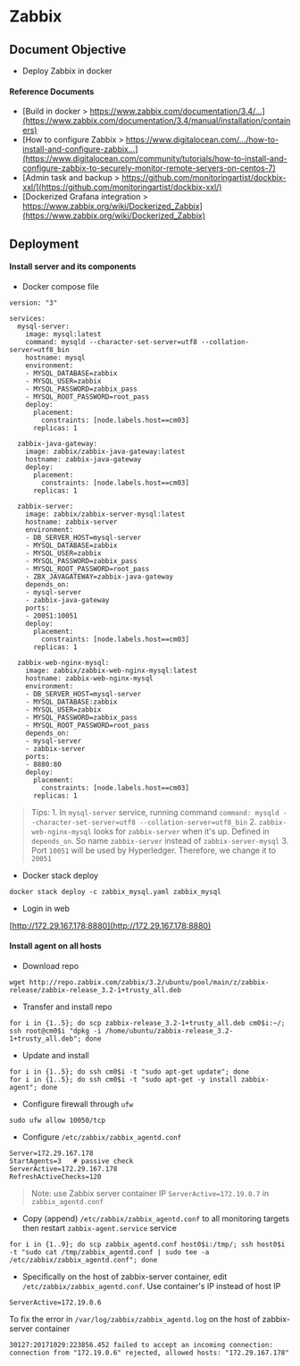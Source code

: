 # Zabbix

## Document Objective
- Deploy Zabbix in docker

#### Reference Documents
- [Build in docker > https://www.zabbix.com/documentation/3.4/...](https://www.zabbix.com/documentation/3.4/manual/installation/containers)
- [How to configure Zabbix > https://www.digitalocean.com/.../how-to-install-and-configure-zabbix...](https://www.digitalocean.com/community/tutorials/how-to-install-and-configure-zabbix-to-securely-monitor-remote-servers-on-centos-7)
- [Admin task and backup > https://github.com/monitoringartist/dockbix-xxl/](https://github.com/monitoringartist/dockbix-xxl/)
- [Dockerized Grafana integration > https://www.zabbix.org/wiki/Dockerized_Zabbix](https://www.zabbix.org/wiki/Dockerized_Zabbix)

## Deployment

#### Install server and its components

- Docker compose file

```
version: "3"

services:
  mysql-server:
    image: mysql:latest
    command: mysqld --character-set-server=utf8 --collation-server=utf8_bin
    hostname: mysql
    environment:
    - MYSQL_DATABASE=zabbix
    - MYSQL_USER=zabbix
    - MYSQL_PASSWORD=zabbix_pass
    - MYSQL_ROOT_PASSWORD=root_pass
    deploy:
      placement:
        constraints: [node.labels.host==cm03]
      replicas: 1

  zabbix-java-gateway:
    image: zabbix/zabbix-java-gateway:latest
    hostname: zabbix-java-gateway
    deploy:
      placement:
        constraints: [node.labels.host==cm03]
      replicas: 1

  zabbix-server:
    image: zabbix/zabbix-server-mysql:latest
    hostname: zabbix-server
    environment:
    - DB_SERVER_HOST=mysql-server
    - MYSQL_DATABASE=zabbix
    - MYSQL_USER=zabbix
    - MYSQL_PASSWORD=zabbix_pass
    - MYSQL_ROOT_PASSWORD=root_pass
    - ZBX_JAVAGATEWAY=zabbix-java-gateway
    depends_on:
    - mysql-server
    - zabbix-java-gateway
    ports:
    - 20051:10051
    deploy:
      placement:
        constraints: [node.labels.host==cm03]
      replicas: 1

  zabbix-web-nginx-mysql:
    image: zabbix/zabbix-web-nginx-mysql:latest
    hostname: zabbix-web-nginx-mysql
    environment:
    - DB_SERVER_HOST=mysql-server
    - MYSQL_DATABASE:zabbix
    - MYSQL_USER=zabbix
    - MYSQL_PASSWORD=zabbix_pass
    - MYSQL_ROOT_PASSWORD=root_pass
    depends_on:
    - mysql-server
    - zabbix-server
    ports:
    - 8880:80
    deploy:
      placement:
        constraints: [node.labels.host==cm03]
      replicas: 1
```

> Tips:
> 1\. In ```mysql-server``` service, running command
> ```command: mysqld --character-set-server=utf8 --collation-server=utf8_bin```
> 2\. ```zabbix-web-nginx-mysql``` looks for ```zabbix-server``` when it's up. Defined in ```depends_on```. So name ```zabbix-server``` instead of ```zabbix-server-mysql```
> 3\. Port ```10051``` will be used by Hyperledger. Therefore, we change it to ```20051```

- Docker stack deploy

```
docker stack deploy -c zabbix_mysql.yaml zabbix_mysql
```

- Login in web

[http://172.29.167.178:8880](http://172.29.167.178:8880)

#### Install agent on all hosts

- Download repo

```
wget http://repo.zabbix.com/zabbix/3.2/ubuntu/pool/main/z/zabbix-release/zabbix-release_3.2-1+trusty_all.deb
```

- Transfer and install repo

```
for i in {1..5}; do scp zabbix-release_3.2-1+trusty_all.deb cm0$i:~/; ssh root@cm0$i "dpkg -i /home/ubuntu/zabbix-release_3.2-1+trusty_all.deb"; done
```

- Update and install

```
for i in {1..5}; do ssh cm0$i -t "sudo apt-get update"; done
for i in {1..5}; do ssh cm0$i -t "sudo apt-get -y install zabbix-agent"; done
```

- Configure firewall through ```ufw```

```
sudo ufw allow 10050/tcp
```

- Configure ```/etc/zabbix/zabbix_agentd.conf```

```
Server=172.29.167.178
StartAgents=3   # passive check
ServerActive=172.29.167.178
RefreshActiveChecks=120
```

> Note: use Zabbix server container IP ```ServerActive=172.19.0.7``` in ```zabbix_agentd.conf```

- Copy (append) ```/etc/zabbix/zabbix_agentd.conf``` to all monitoring targets then restart ```zabbix-agent.service``` service

```
for i in {1..9}; do scp zabbix_agentd.conf host0$i:/tmp/; ssh host0$i -t "sudo cat /tmp/zabbix_agentd.conf | sudo tee -a /etc/zabbix/zabbix_agentd.conf"; done
```

- Specifically on the host of zabbix-server container, edit ```/etc/zabbix/zabbix_agentd.conf```. Use container's IP instead of host IP

```
ServerActive=172.19.0.6
```

To fix the error in ```/var/log/zabbix/zabbix_agentd.log``` on the host of zabbix-server container

```
30127:20171029:223856.452 failed to accept an incoming connection: connection from "172.19.0.6" rejected, allowed hosts: "172.29.167.178"
```
